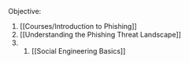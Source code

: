 
Objective:


1. [[Courses/Introduction to Phishing]]
2. [[Understanding the Phishing Threat Landscape]]
3. 
	1. [[Social Engineering Basics]]
